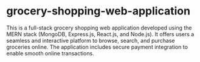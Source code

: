 # grocery-shopping-web-application
This is a full-stack grocery shopping web application developed using the MERN stack (MongoDB, Express.js, React.js, and Node.js). It offers users a seamless and interactive platform to browse, search, and purchase groceries online. The application includes secure payment integration to enable smooth online transactions.
